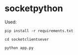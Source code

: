 # socketpython

Used:



```pip
pip install -r requirements.txt
```

```
cd socketclientsever
```

```python
python app.py
```
